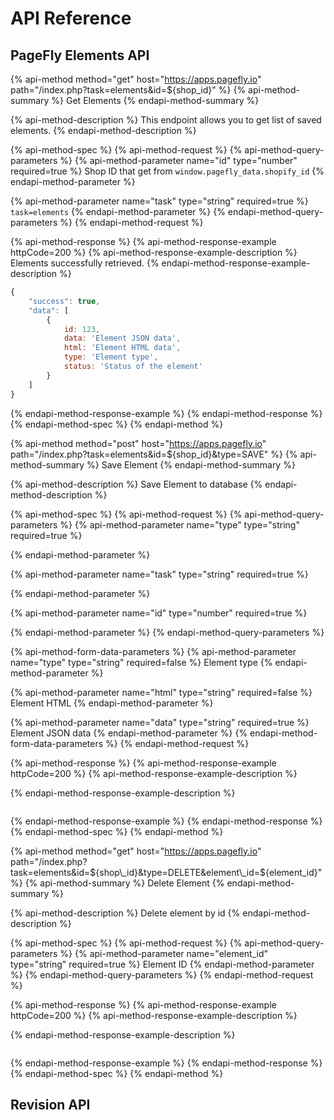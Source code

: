 # API Reference

## 

## PageFly Elements API

{% api-method method="get" host="https://apps.pagefly.io" path="/index.php?task=elements&id=${shop\_id}" %}
{% api-method-summary %}
Get Elements
{% endapi-method-summary %}

{% api-method-description %}
This endpoint allows you to get list of saved elements.
{% endapi-method-description %}

{% api-method-spec %}
{% api-method-request %}
{% api-method-query-parameters %}
{% api-method-parameter name="id" type="number" required=true %}
Shop ID that get from `window.pagefly_data.shopify_id`
{% endapi-method-parameter %}

{% api-method-parameter name="task" type="string" required=true %}
`task=elements`
{% endapi-method-parameter %}
{% endapi-method-query-parameters %}
{% endapi-method-request %}

{% api-method-response %}
{% api-method-response-example httpCode=200 %}
{% api-method-response-example-description %}
Elements successfully retrieved.
{% endapi-method-response-example-description %}

```javascript
{
    "success": true,
    "data": [
        {
            id: 123,
            data: 'Element JSON data',
            html: 'Element HTML data',
            type: 'Element type',
            status: 'Status of the element'
        }
    ]
}
```
{% endapi-method-response-example %}
{% endapi-method-response %}
{% endapi-method-spec %}
{% endapi-method %}

{% api-method method="post" host="https://apps.pagefly.io" path="/index.php?task=elements&id=${shop\_id}&type=SAVE" %}
{% api-method-summary %}
Save Element
{% endapi-method-summary %}

{% api-method-description %}
Save Element to database
{% endapi-method-description %}

{% api-method-spec %}
{% api-method-request %}
{% api-method-query-parameters %}
{% api-method-parameter name="type" type="string" required=true %}

{% endapi-method-parameter %}

{% api-method-parameter name="task" type="string" required=true %}

{% endapi-method-parameter %}

{% api-method-parameter name="id" type="number" required=true %}

{% endapi-method-parameter %}
{% endapi-method-query-parameters %}

{% api-method-form-data-parameters %}
{% api-method-parameter name="type" type="string" required=false %}
Element type
{% endapi-method-parameter %}

{% api-method-parameter name="html" type="string" required=false %}
Element HTML
{% endapi-method-parameter %}

{% api-method-parameter name="data" type="string" required=true %}
Element JSON data
{% endapi-method-parameter %}
{% endapi-method-form-data-parameters %}
{% endapi-method-request %}

{% api-method-response %}
{% api-method-response-example httpCode=200 %}
{% api-method-response-example-description %}

{% endapi-method-response-example-description %}

```

```
{% endapi-method-response-example %}
{% endapi-method-response %}
{% endapi-method-spec %}
{% endapi-method %}

{% api-method method="get" host="https://apps.pagefly.io" path="/index.php?task=elements&id=${shop\_id}&type=DELETE&element\_id=${element\_id}" %}
{% api-method-summary %}
Delete Element
{% endapi-method-summary %}

{% api-method-description %}
Delete element by id
{% endapi-method-description %}

{% api-method-spec %}
{% api-method-request %}
{% api-method-query-parameters %}
{% api-method-parameter name="element\_id" type="string" required=true %}
Element ID
{% endapi-method-parameter %}
{% endapi-method-query-parameters %}
{% endapi-method-request %}

{% api-method-response %}
{% api-method-response-example httpCode=200 %}
{% api-method-response-example-description %}

{% endapi-method-response-example-description %}

```

```
{% endapi-method-response-example %}
{% endapi-method-response %}
{% endapi-method-spec %}
{% endapi-method %}

## Revision API

